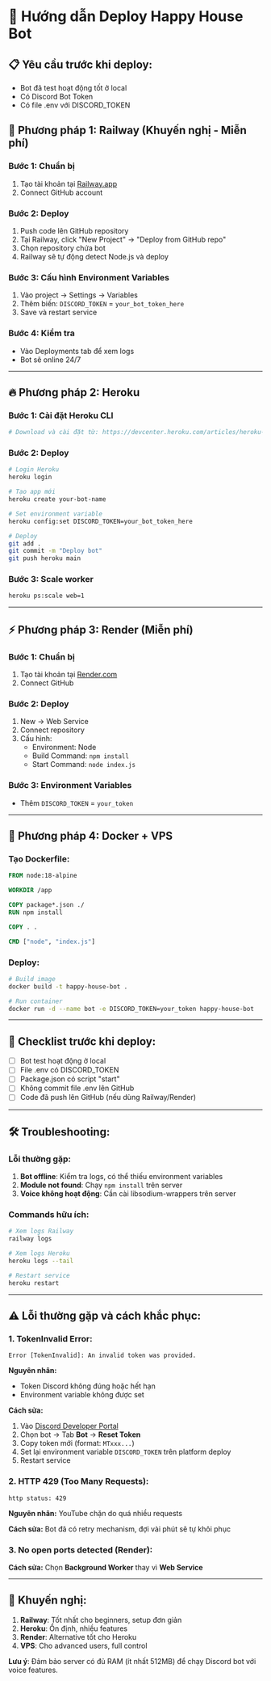 # 🚀 Hướng dẫn Deploy Happy House Bot

## 📋 Yêu cầu trước khi deploy:
- Bot đã test hoạt động tốt ở local
- Có Discord Bot Token
- Có file .env với DISCORD_TOKEN

## 🌟 Phương pháp 1: Railway (Khuyến nghị - Miễn phí)

### Bước 1: Chuẩn bị
1. Tạo tài khoản tại [Railway.app](https://railway.app)
2. Connect GitHub account

### Bước 2: Deploy
1. Push code lên GitHub repository
2. Tại Railway, click "New Project" -> "Deploy from GitHub repo"
3. Chọn repository chứa bot
4. Railway sẽ tự động detect Node.js và deploy

### Bước 3: Cấu hình Environment Variables
1. Vào project -> Settings -> Variables
2. Thêm biến: `DISCORD_TOKEN` = `your_bot_token_here`
3. Save và restart service

### Bước 4: Kiểm tra
- Vào Deployments tab để xem logs
- Bot sẽ online 24/7

---

## 🔥 Phương pháp 2: Heroku

### Bước 1: Cài đặt Heroku CLI
```bash
# Download và cài đặt từ: https://devcenter.heroku.com/articles/heroku-cli
```

### Bước 2: Deploy
```bash
# Login Heroku
heroku login

# Tạo app mới
heroku create your-bot-name

# Set environment variable
heroku config:set DISCORD_TOKEN=your_bot_token_here

# Deploy
git add .
git commit -m "Deploy bot"
git push heroku main
```

### Bước 3: Scale worker
```bash
heroku ps:scale web=1
```

---

## ⚡ Phương pháp 3: Render (Miễn phí)

### Bước 1: Chuẩn bị
1. Tạo tài khoản tại [Render.com](https://render.com)
2. Connect GitHub

### Bước 2: Deploy
1. New -> Web Service
2. Connect repository
3. Cấu hình:
   - Environment: Node
   - Build Command: `npm install`
   - Start Command: `node index.js`

### Bước 3: Environment Variables
- Thêm `DISCORD_TOKEN` = `your_token`

---

## 🐳 Phương pháp 4: Docker + VPS

### Tạo Dockerfile:
```dockerfile
FROM node:18-alpine

WORKDIR /app

COPY package*.json ./
RUN npm install

COPY . .

CMD ["node", "index.js"]
```

### Deploy:
```bash
# Build image
docker build -t happy-house-bot .

# Run container
docker run -d --name bot -e DISCORD_TOKEN=your_token happy-house-bot
```

---

## 📝 Checklist trước khi deploy:

- [ ] Bot test hoạt động ở local
- [ ] File .env có DISCORD_TOKEN
- [ ] Package.json có script "start"
- [ ] Không commit file .env lên GitHub
- [ ] Code đã push lên GitHub (nếu dùng Railway/Render)

---

## 🛠️ Troubleshooting:

### Lỗi thường gặp:
1. **Bot offline**: Kiểm tra logs, có thể thiếu environment variables
2. **Module not found**: Chạy `npm install` trên server
3. **Voice không hoạt động**: Cần cài libsodium-wrappers trên server

### Commands hữu ích:
```bash
# Xem logs Railway
railway logs

# Xem logs Heroku  
heroku logs --tail

# Restart service
heroku restart
```

---

## ⚠️ **Lỗi thường gặp và cách khắc phục:**

### **1. TokenInvalid Error:**
```
Error [TokenInvalid]: An invalid token was provided.
```

**Nguyên nhân:**
- Token Discord không đúng hoặc hết hạn
- Environment variable không được set

**Cách sửa:**
1. Vào [Discord Developer Portal](https://discord.com/developers/applications)
2. Chọn bot → Tab **Bot** → **Reset Token**
3. Copy token mới (format: `MTxxx...`)
4. Set lại environment variable `DISCORD_TOKEN` trên platform deploy
5. Restart service

### **2. HTTP 429 (Too Many Requests):**
```
http status: 429
```

**Nguyên nhân:** YouTube chặn do quá nhiều requests

**Cách sửa:** Bot đã có retry mechanism, đợi vài phút sẽ tự khôi phục

### **3. No open ports detected (Render):**
**Cách sửa:** Chọn **Background Worker** thay vì **Web Service**

---

## 🎯 Khuyến nghị:

1. **Railway**: Tốt nhất cho beginners, setup đơn giản
2. **Heroku**: Ổn định, nhiều features
3. **Render**: Alternative tốt cho Heroku
4. **VPS**: Cho advanced users, full control

**Lưu ý**: Đảm bảo server có đủ RAM (ít nhất 512MB) để chạy Discord bot với voice features.

